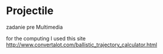 # Projectile
zadanie pre Multimedia

for the  computing I used this site
http://www.convertalot.com/ballistic_trajectory_calculator.html
